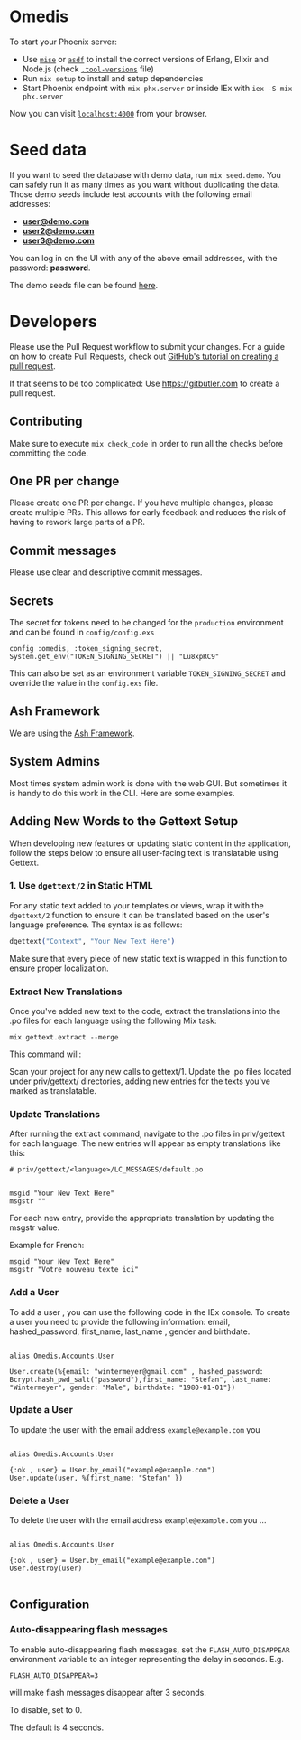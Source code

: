 # Omedis

To start your Phoenix server:

- Use [`mise`](https://mise.jdx.dev) or [`asdf`](https://asdf-vm.com) to install the correct versions of Erlang, Elixir and Node.js (check [`.tool-versions`](.tool-versions) file)
- Run `mix setup` to install and setup dependencies
- Start Phoenix endpoint with `mix phx.server` or inside IEx with `iex -S mix phx.server`

Now you can visit [`localhost:4000`](http://localhost:4000) from your browser.

# Seed data

If you want to seed the database with demo data, run `mix seed.demo`. You can safely run it as many times as you want without duplicating the data.
Those demo seeds include test accounts with the following email addresses:

- **user@demo.com**
- **user2@demo.com**
- **user3@demo.com**

You can log in on the UI with any of the above email addresses, with the password: **password**.

The demo seeds file can be found [here](priv/repo/demo_seeds.exs).

# Developers

Please use the Pull Request workflow to submit your changes. For a guide on how to create Pull Requests, check out [GitHub's tutorial on creating a pull request](https://docs.github.com/en/pull-requests/collaborating-with-pull-requests/proposing-changes-to-your-work-with-pull-requests/creating-a-pull-request).

If that seems to be too complicated:
Use https://gitbutler.com to create a pull request.

## Contributing

Make sure to execute `mix check_code` in order to run all the checks before committing the code.

## One PR per change

Please create one PR per change. If you have multiple changes, please create multiple PRs. This allows for early feedback and reduces the risk of having to rework large parts of a PR.

## Commit messages

Please use clear and descriptive commit messages.

## Secrets

The secret for tokens need to be changed for the `production` environment and can be found in `config/config.exs`

```
config :omedis, :token_signing_secret, System.get_env("TOKEN_SIGNING_SECRET") || "Lu8xpRC9"
```

This can also be set as an environment variable `TOKEN_SIGNING_SECRET` and override the value in the `config.exs` file.

## Ash Framework

We are using the [Ash Framework](https://ash-hq.org).

## System Admins

Most times system admin work is done with the web GUI. But sometimes it is handy to do this work in the CLI. Here are some examples.

## Adding New Words to the Gettext Setup

When developing new features or updating static content in the application, follow the steps below to ensure all user-facing text is translatable using Gettext.

### 1. Use `dgettext/2` in Static HTML

For any static text added to your templates or views, wrap it with the `dgettext/2` function to ensure it can be translated based on the user's language preference. The syntax is as follows:

```elixir
dgettext("Context", "Your New Text Here")
```

Make sure that every piece of new static text is wrapped in this function to ensure proper localization.

### Extract New Translations

Once you've added new text to the code, extract the translations into the .po files for each language using the following Mix task:

```
mix gettext.extract --merge
```

This command will:

Scan your project for any new calls to gettext/1.
Update the .po files located under priv/gettext/<language> directories, adding new entries for the texts you've marked as translatable.

### Update Translations

After running the extract command, navigate to the .po files in priv/gettext for each language. The new entries will appear as empty translations like this:

```
# priv/gettext/<language>/LC_MESSAGES/default.po


msgid "Your New Text Here"
msgstr ""
```

For each new entry, provide the appropriate translation by updating the msgstr value.

Example for French:

```
msgid "Your New Text Here"
msgstr "Votre nouveau texte ici"
```

### Add a User

To add a user , you can use the following code in the IEx console.
To create a user you need to provide the following information:
email, hashed_password, first_name, last_name , gender and birthdate.

```

alias Omedis.Accounts.User

User.create(%{email: "wintermeyer@gmail.com" , hashed_password: Bcrypt.hash_pwd_salt("password"),first_name: "Stefan", last_name: "Wintermeyer", gender: "Male", birthdate: "1980-01-01"})

```

### Update a User

To update the user with the email address `example@example.com` you

```

alias Omedis.Accounts.User

{:ok , user} = User.by_email("example@example.com")
User.update(user, %{first_name: "Stefan" })

```

### Delete a User

To delete the user with the email address `example@example.com` you ...

```

alias Omedis.Accounts.User

{:ok , user} = User.by_email("example@example.com")
User.destroy(user)

```

```

```

## Configuration

### Auto-disappearing flash messages

To enable auto-disappearing flash messages, set the `FLASH_AUTO_DISAPPEAR` environment variable to an integer representing the delay in seconds. E.g.

```
FLASH_AUTO_DISAPPEAR=3
```

will make flash messages disappear after 3 seconds.

To disable, set to 0.

The default is 4 seconds.
